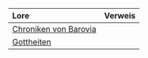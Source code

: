 | Lore | Verweis |
|:------------|:-----------------|
| [Chroniken von Barovia](https://lolindhir.github.io/PnP/campaigns/strahd/compendium/lore/chronicles_barovia) |  |
| [Gottheiten](https://lolindhir.github.io/PnP/campaigns/strahd/compendium/lore/deities) |  |
